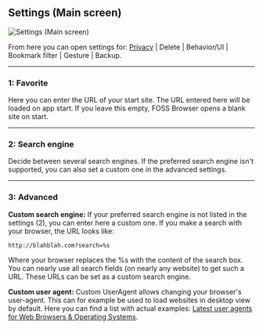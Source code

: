 ## Settings (Main screen)

![Settings (Main screen)](https://github.com/scoute-dich/browser/blob/master/wiki/screenshots/settings_main.png)

From here you can open settings for: [Privacy](https://github.com/scoute-dich/browser/blob/master/wiki/settings_privacy.md) | Delete | Behavior/UI | Bookmark filter | Gesture | Backup.

----

### 1: Favorite

Here you can enter the URL of your start site. The URL entered here will be loaded on app start. If you leave this empty, FOSS Browser opens a blank site on start.

----

### 2: Search engine

Decide between several search engines. If the preferred search engine isn't supported, you can also set a custom one in the advanced settings.

----

### 3: Advanced

__Custom search engine:__ If your preferred search engine is not listed in the settings (2), you can enter here a custom one. If you make a search with your browser, the URL looks like:

`http://blahblah.com?search=%s`

Where your browser replaces the %s with the content of the search box. You can nearly use all search fields (on nearly any website) to get such a URL. These URLs can be set as a custom search engine.

__Custom user agent:__ Custom UserAgent allows changing your browser's user-agent. This can for example be used to load websites in desktop view by default. Here you can find a list with actual examples: [Latest user agents for Web Browsers & Operating Systems](https://www.whatismybrowser.com/guides/the-latest-user-agent/).
